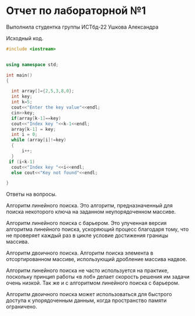 # Отчет по лабораторной №1

Выполнила студентка группы ИСТбд-22 Ушкова Александра

 Исходный код.

```C++
#include <iostream>


using namespace std;

int main()
{

  int array[]={2,5,3,8,0};
  int key;
  int k=5;
  cout<<"Enter the key value"<<endl;
  cin>>key;
  if(array[k-1]==key)
  cout<<"Index key "<<k-1<<endl;
  array[k-1] = key;
  int i = 0;
  while (array[i]!=key)
  {
      i++;
  }
 if (i<k-1)
  cout<<"Index key "<<i<<endl;
  else cout<<"Key not found"<<endl;

}
```

Ответы на вопросы.

Алгоритм линейного поиска. Это алгоритм, предназначенный для поиска некоторого ключа на заданном неупорядоченном массиве.

Алгоритм линейного поиска с барьером. Это улученная версия алгоритма линейного поиска, ускоряющий процесс благодаря тому, что не проверяет каждый раз в цикле условие достижения границы массива.

Алгоритм двоичного поиска. Алгоритм поиска элемента в отсортированном массиве, использующий дробление массива надвое.

Алгоритм линейного поиска не часто используется на практике, поскольку принцип работы «в лоб» делает скорость решения им задачи очень низкой. Так же и с алгоритмом линейного поиска с барьером.

Алгоритм двоичного поиска может использоваться для быстрого доступа к упорядоченным данным, когда пространство памяти ограничено.

